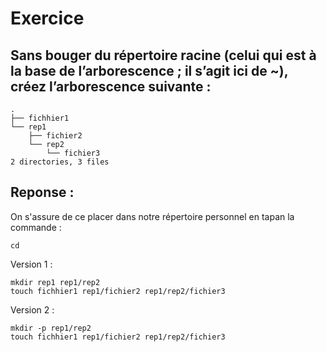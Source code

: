 # Exercice


## Sans bouger du répertoire racine (celui qui est à la base de l’arborescence ; il s’agit ici de ~), créez l’arborescence suivante :

```
.
├── fichhier1
└── rep1
    ├── fichier2
    └── rep2
        └── fichier3
2 directories, 3 files
```


## Reponse :

On s'assure de ce placer dans notre répertoire personnel en tapan la commande :

```
cd
```

Version 1 :

```
mkdir rep1 rep1/rep2
touch fichhier1 rep1/fichier2 rep1/rep2/fichier3
```

Version 2 :

```
mkdir -p rep1/rep2
touch fichhier1 rep1/fichier2 rep1/rep2/fichier3
```